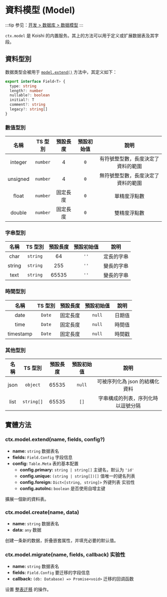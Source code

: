 # 資料模型 (Model)

:::tip
参见：[开发 > 数据库 > 数据模型](../../guide/database/model.md)
:::

`ctx.model` 是 Koishi 的内置服务。其上的方法可以用于定义或扩展数据表及其字段。

## 資料型別

数据类型会被用于 [`model.extend()`](#model-extend) 方法中，其定义如下：

```ts
export interface Field<T> {
  type: string
  length?: number
  nullable?: boolean
  initial?: T
  comment?: string
  legacy?: string[]
}
```

### 數值型別

|    名稱    |   TS 型別  | 預設長度 | 預設初始值 |         說明        |
| :------: | :------: | :--: | :---: | :---------------: |
|  integer | `number` |   4  |  `0`  | 有符號整型數，長度決定了資料的範圍 |
| unsigned | `number` |   4  |  `0`  | 無符號整型數，長度決定了資料的範圍 |
|   float  | `number` | 固定長度 |  `0`  |       單精度浮點數      |
|  double  | `number` | 固定長度 |  `0`  |       雙精度浮點數      |

### 字串型別

|   名稱   |   TS 型別  |  預設長度 | 預設初始值 |   說明  |
| :----: | :------: | :---: | :---: | :---: |
|  char  | `string` |   64  |  `''` | 定長的字串 |
| string | `string` |  255  |  `''` | 變長的字串 |
|  text  | `string` | 65535 |  `''` | 變長的字串 |

### 時間型別

|     名稱    |  TS 型別 | 預設長度 |  預設初始值 |  說明 |
| :-------: | :----: | :--: | :----: | :-: |
|    date   | `Date` | 固定長度 | `null` | 日期值 |
|    time   | `Date` | 固定長度 | `null` | 時間值 |
| timestamp | `Date` | 固定長度 | `null` | 時間戳 |

### 其他型別

|  名稱  |    TS 型別   |  預設長度 |  預設初始值 |         說明         |
| :--: | :--------: | :---: | :----: | :----------------: |
| json |  `object`  | 65535 | `null` | 可被序列化為 json 的結構化資料 |
| list | `string[]` | 65535 |  `[]`  |  字串構成的列表，序列化時以逗號分隔 |

## 實體方法

### ctx.model.extend(name, fields, config?)

- **name:** `string` 数据表名
- **fields:** `Field.Config` 字段信息
- **config:** `Table.Meta` 表的基本配置
  - **config.primary:** `string | string[]` 主键名，默认为 `'id'`
  - **config.unique:** `(string | string[])[]` 值唯一的键名列表
  - **config.foreign:** `Dict<[string, string]>` 外键列表 <badge type="warning">实验性</badge>
  - **config.autoInc:** `boolean` 是否使用自增主键

擴展一個新的資料表。

### ctx.model.create(name, data)

- **name:** `string` 数据表名
- **data:** `any` 数据

创建一条新的数据，折叠嵌套属性，并填充必要的默认值。

### ctx.model.migrate(name, fields, callback) <badge type="warning">实验性</badge>

- **name:** `string` 数据表名
- **fields:** `Field.Config` 要迁移的字段信息
- **callback:** `(db: Database) => Promise<void>` 迁移的回调函数

设置 [整表迁移](../../guide/database/model.md#整表迁移) 的操作。

